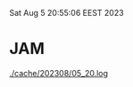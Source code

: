 Sat Aug  5 20:55:06 EEST 2023
# JAM
<a href='./cache/202308/05_20.log'>./cache/202308/05_20.log</a>
